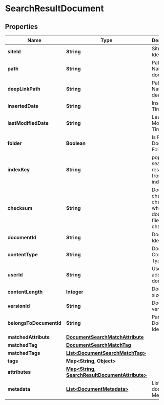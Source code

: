 

# SearchResultDocument


## Properties

| Name | Type | Description | Notes |
|------------ | ------------- | ------------- | -------------|
|**siteId** | **String** | Site Identifier |  [optional] |
|**path** | **String** | Path or Name of document |  [optional] |
|**deepLinkPath** | **String** | Path or Name of deep link |  [optional] |
|**insertedDate** | **String** | Inserted Timestamp |  [optional] |
|**lastModifiedDate** | **String** | Last Modified Timestamp |  [optional] |
|**folder** | **Boolean** | Is Result a Document Folder |  [optional] |
|**indexKey** | **String** | populated if search result are from an index |  [optional] |
|**checksum** | **String** | Document checksum, changes when document file changes |  [optional] |
|**documentId** | **String** | Document Identifier |  [optional] |
|**contentType** | **String** | Document Content-Type |  [optional] |
|**userId** | **String** | User who added document |  [optional] |
|**contentLength** | **Integer** | Document size |  [optional] |
|**versionId** | **String** | Document version |  [optional] |
|**belongsToDocumentId** | **String** | Parent Document Identifier |  [optional] |
|**matchedAttribute** | [**DocumentSearchMatchAttribute**](DocumentSearchMatchAttribute.md) |  |  [optional] |
|**matchedTag** | [**DocumentSearchMatchTag**](DocumentSearchMatchTag.md) |  |  [optional] |
|**matchedTags** | [**List&lt;DocumentSearchMatchTag&gt;**](DocumentSearchMatchTag.md) |  |  [optional] |
|**tags** | **Map&lt;String, Object&gt;** |  |  [optional] |
|**attributes** | [**Map&lt;String, SearchResultDocumentAttribute&gt;**](SearchResultDocumentAttribute.md) |  |  [optional] |
|**metadata** | [**List&lt;DocumentMetadata&gt;**](DocumentMetadata.md) | List of document Metadata |  [optional] |



